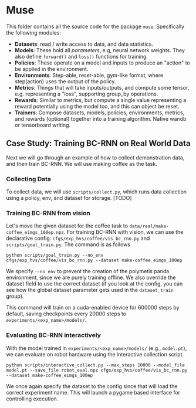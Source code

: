 # Muse

This folder contains all the source code for the package `muse`. Specifically the following modules:

- **Datasets**: read / write access to data, and data statistics.
- **Models**: These hold all _parameters_, e.g, neural network weights. They also define `forward()` and `loss()` functions for training.
- **Policies**: These operate on a model and inputs to produce an "action" to be applied in the environment.
- **Environments**: Step-able, reset-able, gym-like format, where step(action) uses the output of the policy.
- **Metrics**: Things that will take inputs/outputs, and compute some tensor, e.g. representing a "loss", supporting group_by operations.
- **Rewards**: Similar to metrics, but compute a single value representing a reward potentially using the model too, and this can object be reset. 
- **Trainers**: Compose datasets, models, policies, environments, metrics, and rewards (optional) together into a training algorithm. Native wandb or tensorboard writing.

## Case Study: Training BC-RNN on Real World Data

Next we will go through an example of how to collect demonstration data, and then train BC-RNN. We will use making coffee as the task.

### Collecting Data

To collect data, we will use `scripts/collect.py`, which runs data collection using a policy, env, and dataset for storage.
[TODO]

### Training BC-RNN from vision

Let's move the given dataset for the coffee task to `data/real/make-coffee_eimgs_100ep.npz`. 
For training BC-RNN with vision, we can use the declarative config: `cfgs/exp_hvs/coffee/vis_bc_rnn.py` and `scripts/goal_train.py`.
The command is as follows

`python scripts/goal_train.py --no_env cfgs/exp_hvs/coffee/vis_bc_rnn.py --dataset make-coffee_eimgs_100ep`

We specify `--no_env` to prevent the creation of the polymetis panda environment, since we are purely training offline. 
We also override the dataset field to use the correct dataset (if you look at the config, you can see how the global dataset parameter gets used in the `dataset_train` group).

This command will train on a cuda-enabled device for 600000 steps by default, saving checkpoints every 20000 steps to `experiments/<exp_name>/models/`.

### Evaluating BC-RNN interactively

With the model trained in `experiments/<exp_name>/models/` (e.g., `model.pt`), we can evaluate on robot hardware using the interactive collection script.

`python scripts/interactive_collect.py --max_steps 10000 --model_file model.pt --save_file robot_eval.npz cfgs/exp_hvs/coffee/vis_bc_rnn.py --dataset make-coffee_eimgs_100ep`

We once again specify the dataset to the config since that will load the correct experiment name. This will launch a pygame based interface for controlling execution.
